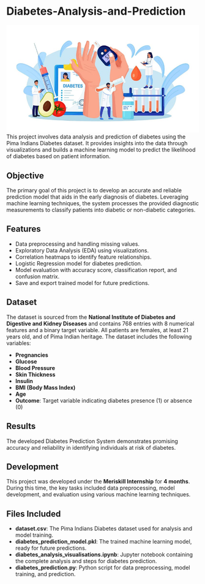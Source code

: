 # Diabetes-Analysis-and-Prediction
![Diabetes Prediction Image](image.png)
This project involves data analysis and prediction of diabetes using the Pima Indians Diabetes dataset. It provides insights into the data through visualizations and builds a machine learning model to predict the likelihood of diabetes based on patient information.

## Objective
The primary goal of this project is to develop an accurate and reliable prediction model that aids in the early diagnosis of diabetes. Leveraging machine learning techniques, the system processes the provided diagnostic measurements to classify patients into diabetic or non-diabetic categories.

## Features
- Data preprocessing and handling missing values.
- Exploratory Data Analysis (EDA) using visualizations.
- Correlation heatmaps to identify feature relationships.
- Logistic Regression model for diabetes prediction.
- Model evaluation with accuracy score, classification report, and confusion matrix.
- Save and export trained model for future predictions.

## Dataset
The dataset is sourced from the **National Institute of Diabetes and Digestive and Kidney Diseases** and contains 768 entries with 8 numerical features and a binary target variable. All patients are females, at least 21 years old, and of Pima Indian heritage. The dataset includes the following variables:

- **Pregnancies**
- **Glucose**
- **Blood Pressure**
- **Skin Thickness**
- **Insulin**
- **BMI (Body Mass Index)**
- **Age**
- **Outcome**: Target variable indicating diabetes presence (1) or absence (0)

## Results
The developed Diabetes Prediction System demonstrates promising accuracy and reliability in identifying individuals at risk of diabetes. 

## Development
This project was developed under the **Meriskill Internship** for **4 months**. During this time, the key tasks included data preprocessing, model development, and evaluation using various machine learning techniques.

## Files Included
- **dataset.csv**: The Pima Indians Diabetes dataset used for analysis and model training.
- **diabetes_prediction_model.pkl**: The trained machine learning model, ready for future predictions.
- **diabetes_analysis_visualisations.ipynb**: Jupyter notebook containing the complete analysis and steps for diabetes prediction.
- **diabetes_prediction.py**: Python script for data preprocessing, model training, and prediction.

